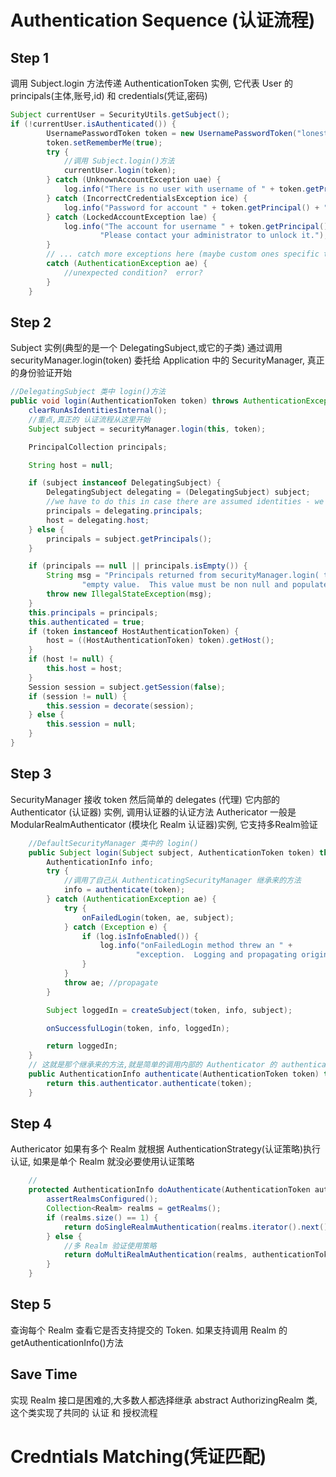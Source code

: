# Authentication Sequence (认证流程)
## Step 1
调用 Subject.login 方法传递 AuthenticationToken 实例, 它代表 User 的 principals(主体,账号,id) 和 credentials(凭证,密码)
```java
Subject currentUser = SecurityUtils.getSubject();
if (!currentUser.isAuthenticated()) {
        UsernamePasswordToken token = new UsernamePasswordToken("lonestarr", "vespa");
        token.setRememberMe(true);
        try {
            //调用 Subject.login()方法
            currentUser.login(token);
        } catch (UnknownAccountException uae) {
            log.info("There is no user with username of " + token.getPrincipal());
        } catch (IncorrectCredentialsException ice) {
            log.info("Password for account " + token.getPrincipal() + " was incorrect!");
        } catch (LockedAccountException lae) {
            log.info("The account for username " + token.getPrincipal() + " is locked.  " +
                    "Please contact your administrator to unlock it.");
        }
        // ... catch more exceptions here (maybe custom ones specific to your application?
        catch (AuthenticationException ae) {
            //unexpected condition?  error?
        }
    }
```
## Step 2
Subject 实例(典型的是一个 DelegatingSubject,或它的子类) 通过调用 securityManager.login(token) 委托给 Application 中的
SecurityManager, 真正的身份验证开始
```java
//DelegatingSubject 类中 login()方法
public void login(AuthenticationToken token) throws AuthenticationException {
    clearRunAsIdentitiesInternal();
    //重点,真正的 认证流程从这里开始
    Subject subject = securityManager.login(this, token);

    PrincipalCollection principals;

    String host = null;

    if (subject instanceof DelegatingSubject) {
        DelegatingSubject delegating = (DelegatingSubject) subject;
        //we have to do this in case there are assumed identities - we don't want to lose the 'real' principals:
        principals = delegating.principals;
        host = delegating.host;
    } else {
        principals = subject.getPrincipals();
    }

    if (principals == null || principals.isEmpty()) {
        String msg = "Principals returned from securityManager.login( token ) returned a null or " +
                "empty value.  This value must be non null and populated with one or more elements.";
        throw new IllegalStateException(msg);
    }
    this.principals = principals;
    this.authenticated = true;
    if (token instanceof HostAuthenticationToken) {
        host = ((HostAuthenticationToken) token).getHost();
    }
    if (host != null) {
        this.host = host;
    }
    Session session = subject.getSession(false);
    if (session != null) {
        this.session = decorate(session);
    } else {
        this.session = null;
    }
}
```

## Step 3
SecurityManager 接收 token 然后简单的 delegates (代理) 它内部的 Authenticator (认证器) 实例, 调用认证器的认证方法
Authericator 一般是 ModularRealmAuthenticator (模块化 Realm 认证器)实例, 它支持多Realm验证 
```java
    //DefaultSecurityManager 类中的 login()
    public Subject login(Subject subject, AuthenticationToken token) throws AuthenticationException {
        AuthenticationInfo info;
        try {
            //调用了自己从 AuthenticatingSecurityManager 继承来的方法
            info = authenticate(token);
        } catch (AuthenticationException ae) {
            try {
                onFailedLogin(token, ae, subject);
            } catch (Exception e) {
                if (log.isInfoEnabled()) {
                    log.info("onFailedLogin method threw an " +
                            "exception.  Logging and propagating original AuthenticationException.", e);
                }
            }
            throw ae; //propagate
        }

        Subject loggedIn = createSubject(token, info, subject);

        onSuccessfulLogin(token, info, loggedIn);

        return loggedIn;
    }
    // 这就是那个继承来的方法,就是简单的调用内部的 Authenticator 的 authenticate()方法
    public AuthenticationInfo authenticate(AuthenticationToken token) throws AuthenticationException {
        return this.authenticator.authenticate(token);
    }
```

## Step 4
Authericator 如果有多个 Realm 就根据 AuthenticationStrategy(认证策略)执行认证, 如果是单个 Realm 就没必要使用认证策略
```java
    //
    protected AuthenticationInfo doAuthenticate(AuthenticationToken authenticationToken) throws AuthenticationException {
        assertRealmsConfigured();
        Collection<Realm> realms = getRealms();
        if (realms.size() == 1) {
            return doSingleRealmAuthentication(realms.iterator().next(), authenticationToken);
        } else {
            //多 Realm 验证使用策略
            return doMultiRealmAuthentication(realms, authenticationToken);
        }
    }
```

## Step 5
查询每个 Realm 查看它是否支持提交的 Token. 如果支持调用 Realm 的 getAuthenticationInfo()方法

## Save Time
实现 Realm 接口是困难的,大多数人都选择继承 abstract AuthorizingRealm 类, 这个类实现了共同的 认证 和 授权流程

# Credntials Matching(凭证匹配)


